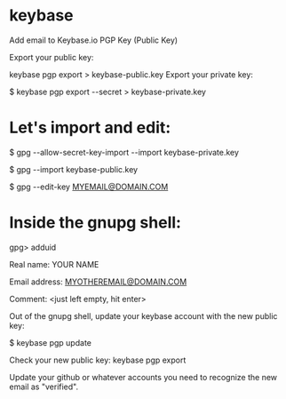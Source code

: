 # keybase
Add email to Keybase.io PGP Key (Public Key)


Export your public key:

keybase pgp export > keybase-public.key
Export your private key:

$ keybase pgp export --secret > keybase-private.key

# Let's import and edit:

$ gpg --allow-secret-key-import --import keybase-private.key

$ gpg --import keybase-public.key

$ gpg --edit-key MYEMAIL@DOMAIN.COM

# Inside the gnupg shell:

gpg> adduid

Real name: YOUR NAME

Email address: MYOTHEREMAIL@DOMAIN.COM

Comment: <just left empty, hit enter>

Out of the gnupg shell, update your keybase account with the new public key:

$ keybase pgp update

Check your new public key: keybase pgp export

Update your github or whatever accounts you need to recognize the new email as "verified".
